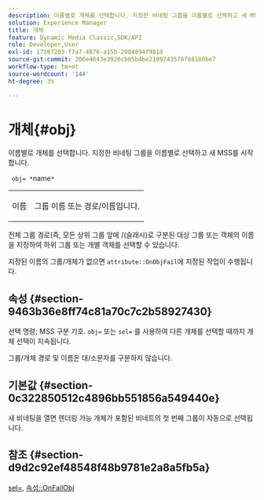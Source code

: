 ```yaml
---
description: 이름별로 개체를 선택합니다. 지정한 비네팅 그룹을 이름별로 선택하고 새 MSS를 시작합니다.
solution: Experience Manager
title: 개체
feature: Dynamic Media Classic,SDK/API
role: Developer,User
exl-id: 17387203-f7a7-4876-a15b-2084894f981d
source-git-commit: 206e4643e3926cb85b4be2189743578f88180be7
workflow-type: tm+mt
source-wordcount: '144'
ht-degree: 3%

---
```


# 개체{#obj}

이름별로 개체를 선택합니다. 지정한 비네팅 그룹을 이름별로 선택하고 새 MSS를 시작합니다.

` obj= *`name`*`

<table id="simpletable_6E0DA6CBCDCF4CDDAFA5A4C38E0D5FC5"> 
 <tr class="strow"> 
  <td class="stentry"> <p> <span class="codeph"> <span class="varname"> 이름  </span> </span> </p> </td> 
  <td class="stentry"> <p>그룹 이름 또는 경로/이름입니다. </p> </td> 
 </tr> 
</table>

전체 그룹 경로(즉, 모든 상위 그룹 앞에 /(슬래시)로 구분된 대상 그룹 또는 객체의 이름을 지정하여 하위 그룹 또는 개별 객체를 선택할 수 있습니다.

지정된 이름의 그룹/개체가 없으면 `attribute::OnObjFail`에 지정된 작업이 수행됩니다.

## 속성 {#section-9463b36e8ff74c81a70c7c2b58927430}

선택 명령; MSS 구분 기호. `obj=` 또는 `sel=` 를 사용하여 다른 개체를 선택할 때까지 개체 선택이 지속됩니다.

그룹/개체 경로 및 이름은 대/소문자를 구분하지 않습니다.

## 기본값 {#section-0c322850512c4896bb551856a549440e}

새 비네팅을 열면 렌더링 가능 개체가 포함된 비네트의 첫 번째 그룹이 자동으로 선택됩니다.

## 참조 {#section-d9d2c92ef48548f48b9781e2a8a5fb5a}

[sel=](../../../../../ir-api/http-protocol/image-rendering-api-ref/c-ir-http-protocol-ref/c-ir-http-protocol-command-reference/r-ir-sel.md#reference-01322c58d414481385c29fcdd27a090b),  [속성::OnFailObj](../../../../../ir-api/material-cat/image-rendering-api-ref/c-ir-material-catalog/c-ir-attributes-reference/r-ir-onfailobj.md#reference-4c6ba90418e84da5831f8573bbbf2c8d)
